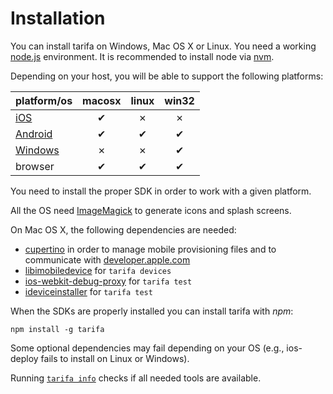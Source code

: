 # Installation

You can install tarifa on Windows, Mac OS X or Linux. You need a working
[node.js](http://nodejs.org/) environment.
It is recommended to install node via [nvm](https://github.com/creationix/nvm).

Depending on your host, you will be able to support the following platforms:

| platform/os                                | macosx | linux | win32 |
| -------------------------------------------|:------:|:-----:|:-----:|
| [iOS](http://developer.apple.com/)         | ✔      | ✗     | ✗     |
| [Android](http://developer.android.com/)   | ✔      | ✔     | ✔     |
| [Windows](https://www.visualstudio.com/products/visual-studio-community-vs) | ✗      | ✗     | ✔|
| browser | ✔      | ✔     | ✔|

You need to install the proper SDK in order to work with a given platform.

All the OS need [ImageMagick](http://www.imagemagick.org/) to generate icons and splash screens.

On Mac OS X, the following dependencies are needed:
- [cupertino](https://github.com/nomad/cupertino) in order to manage mobile provisioning files and to communicate with [developer.apple.com](http://developer.apple.com/)
- [libimobiledevice](http://www.libimobiledevice.org/) for `tarifa devices`
- [ios-webkit-debug-proxy](https://github.com/google/ios-webkit-debug-proxy) for `tarifa test`
- [ideviceinstaller](http://www.libimobiledevice.org/) for `tarifa test`

When the SDKs are properly installed you can install tarifa with *npm*:

```
npm install -g tarifa
```

Some optional dependencies may fail depending on your OS
(e.g., ios-deploy fails to install on Linux or Windows).

Running [`tarifa info`](../usage/info.md) checks if all needed tools are available.
